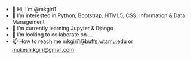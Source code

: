 - 👋 Hi, I’m @mkgiri1
- 👀 I’m interested in Python, Bootstrap, HTML5, CSS, Information & Data Management
- 🌱 I’m currently learning Jupyter & Django
- 💞️ I’m looking to collaborate on ...
- 📫 How to reach me mkgiri1@buffs.wtamu.edu or mukesh.kgiri@gmail.com

<!---
mkgiri1/mkgiri1 is a ✨ special ✨ repository because its `README.md` (this file) appears on your GitHub profile.
You can click the Preview link to take a look at your changes.
--->
